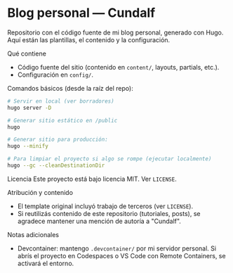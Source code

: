# Blog personal — Cundalf

Repositorio con el código fuente de mi blog personal, generado con Hugo. Aquí están las plantillas, el contenido y la configuración.

Qué contiene
- Código fuente del sitio (contenido en `content/`, layouts, partials, etc.).
- Configuración en `config/`.

Comandos básicos (desde la raíz del repo):

```bash
# Servir en local (ver borradores)
hugo server -D

# Generar sitio estático en /public
hugo

# Generar sitio para producción:
hugo --minify

# Para limpiar el proyecto si algo se rompe (ejecutar localmente)
hugo --gc --cleanDestinationDir
```

Licencia
Este proyecto está bajo licencia MIT. Ver `LICENSE`.

Atribución y contenido
- El template original incluyó trabajo de terceros (ver `LICENSE`).
- Si reutilizás contenido de este repositorio (tutoriales, posts), se agradece mantener una mención de autoría a "Cundalf".

Notas adicionales

- Devcontainer: mantengo `.devcontainer/` por mi servidor personal. Si abrís el proyecto en Codespaces o VS Code con Remote Containers, se activará el entorno.
